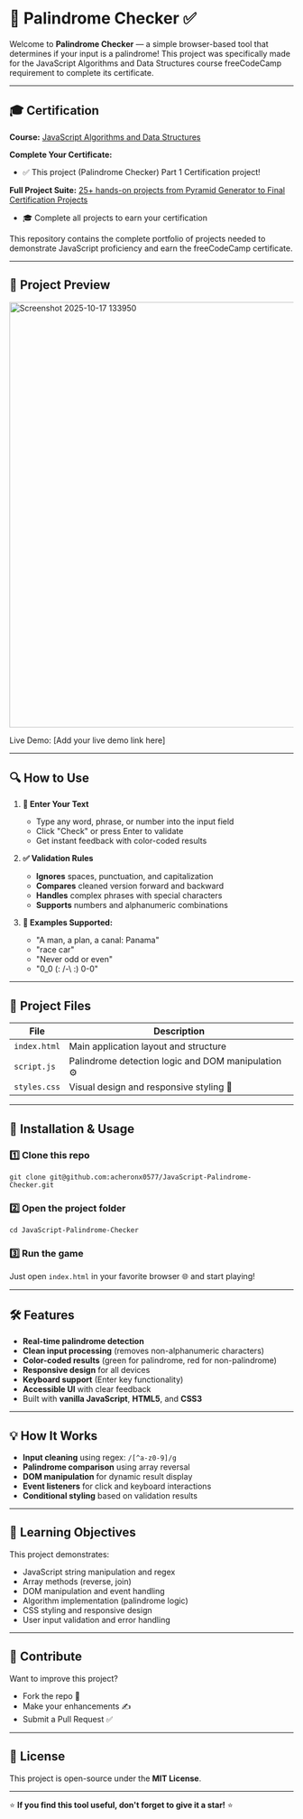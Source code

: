 # 🔄 Palindrome Checker ✅

Welcome to **Palindrome Checker** — a simple browser-based tool that determines if your input is a palindrome! This project was specifically made for the JavaScript Algorithms and Data Structures course freeCodeCamp requirement to complete its certificate.

---

## 🎓 Certification

**Course:** [JavaScript Algorithms and Data Structures](https://www.freecodecamp.org/learn/javascript-algorithms-and-data-structures-v8)

**Complete Your Certificate:**
- ✅ This project (Palindrome Checker) Part 1 Certification project!

**Full Project Suite:** [25+ hands-on projects from Pyramid Generator to Final Certification Projects](https://github.com/acheronx0577/JavaScript-Algorithms-and-data-structures/tree/main)
- 🎓 Complete all projects to earn your certification

This repository contains the complete portfolio of projects needed to demonstrate JavaScript proficiency and earn the freeCodeCamp certificate.

---

## 📸 Project Preview

<img width="719" height="754" alt="Screenshot 2025-10-17 133950" src="https://github.com/user-attachments/assets/49198b80-1c41-435d-bb4f-8d799af300a6" />

Live Demo: [Add your live demo link here]

---

## 🔍 How to Use

1. **📝 Enter Your Text**
   - Type any word, phrase, or number into the input field
   - Click "Check" or press Enter to validate
   - Get instant feedback with color-coded results

2. **✅ Validation Rules**
   - **Ignores** spaces, punctuation, and capitalization
   - **Compares** cleaned version forward and backward
   - **Handles** complex phrases with special characters
   - **Supports** numbers and alphanumeric combinations

3. **🎯 Examples Supported:**
   - "A man, a plan, a canal: Panama"
   - "race car"
   - "Never odd or even"
   - "0_0 (: /-\ :) 0-0"

---

## 🧩 Project Files

| File | Description |
|------|-------------|
| `index.html` | Main application layout and structure |
| `script.js` | Palindrome detection logic and DOM manipulation ⚙️ |
| `styles.css` | Visual design and responsive styling 🎨 |

---

## 🧰 Installation & Usage

### 1️⃣ Clone this repo
```
git clone git@github.com:acheronx0577/JavaScript-Palindrome-Checker.git
```

### 2️⃣ Open the project folder
```
cd JavaScript-Palindrome-Checker
```

### 3️⃣ Run the game
Just open `index.html` in your favorite browser 🌐 and start playing!

---

## 🛠️ Features

- **Real-time palindrome detection**
- **Clean input processing** (removes non-alphanumeric characters)
- **Color-coded results** (green for palindrome, red for non-palindrome)
- **Responsive design** for all devices
- **Keyboard support** (Enter key functionality)
- **Accessible UI** with clear feedback
- Built with **vanilla JavaScript**, **HTML5**, and **CSS3**

---

## 💡 How It Works

- **Input cleaning** using regex: `/[^a-z0-9]/g`
- **Palindrome comparison** using array reversal
- **DOM manipulation** for dynamic result display
- **Event listeners** for click and keyboard interactions
- **Conditional styling** based on validation results

---

## 🎯 Learning Objectives

This project demonstrates:
- JavaScript string manipulation and regex
- Array methods (reverse, join)
- DOM manipulation and event handling
- Algorithm implementation (palindrome logic)
- CSS styling and responsive design
- User input validation and error handling

---

## 🤝 Contribute

Want to improve this project?  
- Fork the repo 🍴  
- Make your enhancements ✍️  
- Submit a Pull Request ✅  

---

## 📜 License

This project is open-source under the **MIT License**.

---

⭐ **If you find this tool useful, don't forget to give it a star!** ⭐
